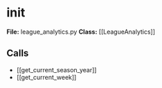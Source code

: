# __init__

**File:** league_analytics.py
**Class:** [[LeagueAnalytics]]

## Calls

- [[get_current_season_year]]
- [[get_current_week]]

